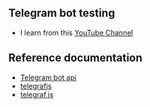 ## Telegram bot testing
- I learn from this [YouTube Channel](https://www.youtube.com/playlist?list=PLX2ojSA27XYhIopdU2RRQIMe7gfwcKL84)

## Reference documentation
- [Telegram bot api](https://core.telegram.org/bots/api)
- [telegrafjs](https://telegrafjs.org/)
- [telegraf.js](https://telegraf.js.org/)